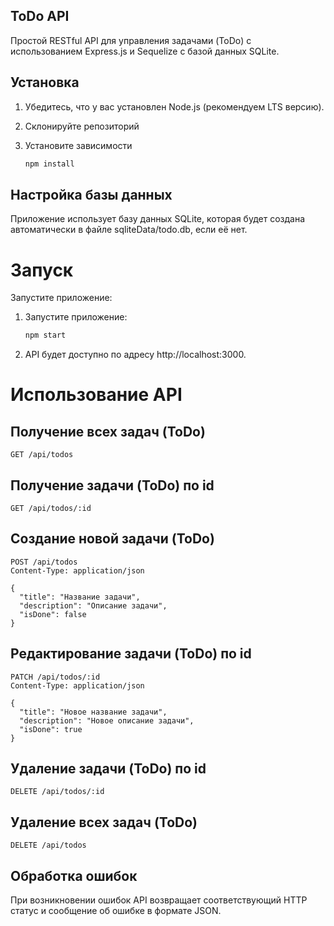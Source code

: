 ## ToDo API

Простой RESTful API для управления задачами (ToDo) с использованием Express.js и Sequelize с базой данных SQLite.

## Установка

1. Убедитесь, что у вас установлен Node.js (рекомендуем LTS версию).

2. Склонируйте репозиторий
3. Установите зависимости
   ```bash
   npm install

## Настройка базы данных
Приложение использует базу данных SQLite, которая будет создана автоматически в файле sqliteData/todo.db, если её нет.

# Запуск
Запустите приложение:
1. Запустите приложение:
   ```bash
   npm start

3. API будет доступно по адресу http://localhost:3000.

# Использование API
## Получение всех задач (ToDo)
    GET /api/todos
## Получение задачи (ToDo) по id
    GET /api/todos/:id
## Создание новой задачи (ToDo)
    POST /api/todos
    Content-Type: application/json

    {
      "title": "Название задачи",
      "description": "Описание задачи",
      "isDone": false
    }
## Редактирование задачи (ToDo) по id
    PATCH /api/todos/:id
    Content-Type: application/json

    {
      "title": "Новое название задачи",
      "description": "Новое описание задачи",
      "isDone": true
    }
## Удаление задачи (ToDo) по id
    DELETE /api/todos/:id
## Удаление всех задач (ToDo)
    DELETE /api/todos
    
## Обработка ошибок
При возникновении ошибок API возвращает соответствующий HTTP статус и сообщение об ошибке в формате JSON.
